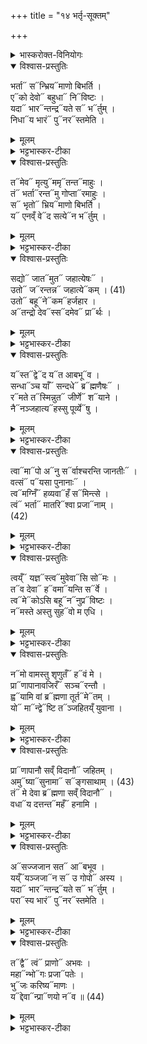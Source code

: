 +++
title = "१४ भर्तृ-सूक्तम्"

+++

<details><summary>भास्करोक्त-विनियोगः</summary>

1उत्तरानुवाकौ सूक्तविशेषौ आरण्यकत्वाविशेषाद् इहाम्नातौ ।  
 
तत्रेदं प्रथमं भर्तृसूक्तं 'मृत्यवे वेहतम्' इत्यत्र पशूनां नारिष्टानन्तरमुपहोमा एते ।  
 
प्राणः मृत्युरूपेण स्तूयते - अन्त्या अनुष्टुप् ।  

</details>

<details open><summary>विश्वास-प्रस्तुतिः</summary>

भर्ता᳓ स᳓न्भ्रिय᳓माणो बिभर्ति ।  
ए᳓को देवो᳓ बहुधा᳓ नि᳓विष्टः ।  
यदा᳓ भार᳓न्तन्द्र᳓यते स᳓ भ᳓र्तुम् ।  
निधा᳓य भारं᳓ पु᳓नर᳓स्तमेति ।  
</details>

<details><summary>मूलम्</summary>

भ॒र्ता सन्भ्रि॒यमा॑णो बिभर्ति ।  
एको॑ दे॒वो ब॑हु॒धा निवि॑ष्टः ।  
य॒दा भा॒रन्त॒न्द्रय॑ते॒ स भर्तु॑म् ।  
नि॒धाय॑ भा॒रं पुन॒रस्त॑मेति ।  
</details>

<details><summary>भट्टभास्कर-टीका</summary>

भर्ता प्राणः, शरीरस्य धारकत्वात् पोषकत्वाद्वा भर्ता सन् भ्रियमाणश्चान्नादिना ईश्वरेण च एवम्भूतो यो बिभर्ति शरीराणि देवो देवनशील एकोऽपि सन् बहुधा शरीरेषु निविष्टः केषुचिन्महान् केषुचिदल्पः, तत्रापि बहुप्रकारकार्यजनकः । किं सर्वदा शरीराणि बिभर्ति ? नेत्याह - स एष देवो यदा भारं भरणीयं शरीरं भर्तुं तन्द्रयते तन्द्रीम् आलस्यं प्रतिपद्यते जीवनादृष्टावसाने, तदानीम् इदं भारं निधाय उत्सृज्य अस्तमेत्य् अदर्शनं गच्छति पुनः पूर्ववच्छरीरारम्भात्प्रागेव तदाऽसौ मृत इत्युच्यते ॥
</details>

<details open><summary>विश्वास-प्रस्तुतिः</summary>

त᳓मेव᳓ मृत्यु᳓ममृ᳓तन्त᳓माहुः ।  
तं᳓ भर्ता᳓रन्त᳓मु गोप्ता᳓रमाहुः ।  
स᳓ भृतो᳓ भ्रिय᳓माणो बिभर्ति ।  
य᳓ एनव्ँ वे᳓द सत्ये᳓न भ᳓र्तुम् ।  
</details>

<details><summary>मूलम्</summary>

तमे॒व मृ॒त्युम॒मृत॒न्तमा॑हुः ।  
तं भ॒र्तार॒न्तमु॑ गो॒प्तार॑माहुः ।  
स भृ॒तो भ्रि॒यमा॑णो बिभर्ति ।  
य ए॑नव्ँ॒ वेद॑ स॒त्येन॒ भर्तु॑म् ।  
</details>

<details><summary>भट्टभास्कर-टीका</summary>

2यस्मादेवं तस्मात् तमेवेति मृत्युं मरणहेतुम् अमृतम् अमृतत्वहेतुं च तमेव आहुर् विपश्चितः । यद्ययं मुञ्चति म्रियतेऽसौ, यदि न मुञ्चति जीवत्यसौ । किञ्च - तमेव भारं पोषयितारं गोप्तारं रक्षिप्तारं च आहुः । अपि च स देवः पूर्वमेव देहारम्भे भृतः भ्रियमाणश्च अन्नादिभिरिदानीं बिभर्ति तं पुरुषम् । किमित्याह - य एनं प्राणं सत्येन सति साधुना श्रुतिस्मृत्युदितेन मार्गेण भर्तुं वेद तं भृतो भ्रियमाणश्च बिभर्ति न जहाति । अन्यं तु भृतोऽपि भ्रियमाणोऽपि न विभर्त्य् असन्निव तस्मिन् भवति । यद्वा - अन्यं भृतो भ्रियमाणो न बिभर्ति यद्यपि भृतस् तथाऽपीदानीं भ्रियमाणो भूत्वा भर्ता न भवति ॥
</details>

<details open><summary>विश्वास-प्रस्तुतिः</summary>

सद्यो᳓ जात᳓मुत᳓ जहात्येषः᳓ ।  
उतो᳓ ज᳓रन्तन्न᳓ जहात्ये᳓कम् । (41)  
उतो᳓ बहू᳓ने᳓कम᳓हर्जहार ।  
अ᳓तन्द्रो देव᳓स्स᳓दमेव᳓ प्रा᳓र्थः ।  
</details>

<details><summary>मूलम्</summary>

स॒द्यो जा॒तमु॒त ज॑हात्ये॒षः ।  
उ॒तो जर॑न्त॒न्न ज॑हा॒त्येक॑म् । (41)  
उ॒तो ब॒हूनेक॒मह॑र्जहार ।  
अत॑न्द्रो दे॒वस्सद॑मे॒व प्रार्थः॑ ।  
</details>

<details><summary>भट्टभास्कर-टीका</summary>

3एतदेव स्पष्टयति - सद्य इति ॥ स एष देवः सद्यः समानेऽह्न्य् उताप्यर्थे जातं जातमात्रमपि जहाति जन्मदिन एवं त्यजत्य् एकमिति सामर्थ्याल्लभ्यते । उतो अपिच एकम् अन्यं पुरुषं जरन्तं जीर्णमपि न जहाति । 'जीर्यतेरत्रन्' इति भूते अत्रन्प्रत्ययः । अथ एकमह एकस्मिन्नहनि बहूनपि जहार हरति । एतदुक्तं भवति - बहुष्वप्यहस्स्व् एकमपि न हरत्य् एकस्मिन्नहनि बहूनपि हरतीति या वचनव्यक्तिः सा सामर्थ्याद् लभ्या । एवमयं देवः सदमेव सदैव । मकारान्तो निपातः । अतन्द्रो ऽनालस्यः प्रार्थः प्रकृष्टप्रयोजनः, प्रार्थनीय इत्येके ॥
</details>

<details open><summary>विश्वास-प्रस्तुतिः</summary>

य᳓स्त᳓द्वे᳓द य᳓त आबभू᳓व ।  
सन्धा᳓ञ्च याँ᳓ सन्दधे᳓ ब्र᳓ह्मणैषः᳓ ।  
र᳓मते त᳓स्मिन्नुत᳓ जीर्णे᳓ श᳓याने ।  
नै᳓नञ्जहात्य᳓हस्सु पूर्व्ये᳓षु ।  
</details>

<details><summary>मूलम्</summary>

यस्तद्वेद॒ यत॑ आब॒भूव॑ ।  
स॒न्धाञ्च॒ याँ स॑न्द॒धे ब्रह्म॑णै॒षः ।  
रम॑ते॒ तस्मि॑न्नु॒त जी॒र्णे शया॑ने ।  
नैन॑ञ्जहा॒त्यह॑स्सु पू॒र्व्येषु॑ ।  
</details>

<details><summary>भट्टभास्कर-टीका</summary>

4यस्तदियादि ॥ अथ यः पुरुषस् तद्वेद तत्कारणं जानाति । किमित्वाह - यतः कारणाद् अयं प्राण आबभूव आविर्बभूव तद्यो वेद, सन्धां च यो वेदेत्येव सन्धा सन्धानं समयः सम्बन्धो वा । 'आतश्चोपसर्गे' इत्यञ् । तामपि यो वेद । कीदृशीमित्याह - यां सन्धां ब्रह्मणा आत्मना सह एषः प्राणः सन्दधे 'इत्थं वस्तव्यम् इयन्तं कालं स्थातव्यं' इति तामस्य सन्धां कालं च यो वेद । तस्मिन् पुरुषे जीर्णे शयानेऽप्य् अयं देवो रमते नैवैनं जहात्य् अहस्सु पूर्व्येषु पूर्वैः कर्मभिः कृतानि पूर्व्याणि 'पूर्वैः कृतमिनियौ' इति यः । तेषु नैनं जहाति महाप्राण एव सर्वेषु भवति पुरुषः । यद्वा - पूर्वैः शास्त्रकृद्भिः कृतानि विहितानि शतवर्षसम्बन्धीनि । पूर्व्याणि । यद्वा - पूर्वसदृशानि पूर्व्याणि । इवार्थे यः । बाल्ये यान्यहानि गतानि तत्तुल्येष्वेवाहस्सु सर्वेष्व् एनं न जहाति तत्तुल्यान्येव करोतीति यावत् ॥
</details>

<details open><summary>विश्वास-प्रस्तुतिः</summary>

त्वा᳓मा᳓पो अ᳓नु स᳓र्वाश्चरन्ति जानतीः᳓ ।  
वत्सं᳓ प᳓यसा पुनानाः᳓ ।  
त्व᳓मग्निँ᳓ हव्यवा᳓हँ स᳓मिन्त्से ।  
त्वं᳓ भर्ता᳓ मातरि᳓श्वा प्रजा᳓नाम् ।  
(42)  
</details>

<details><summary>मूलम्</summary>

त्वामापो॒ अनु॒ सर्वा॑श्चरन्ति जान॒तीः ।  
व॒त्सं पय॑सा पुना॒नाः ।  
त्वम॒ग्निँ ह॑व्य॒वाहँ॒ समि॑न्त्से ।  
त्वं भ॒र्ता मा॑त॒रिश्वा॑ प्र॒जाना॑म् ।  
(42)  
</details>

<details><summary>भट्टभास्कर-टीका</summary>

5त्वामाप इति ॥ चरन्तीति प्रथमपादान्तः । वाक्यविच्छेदोऽन्यथा प्रमादकृतः । आपः कर्माणि सर्वाणि कर्माणि त्वामेवानुसञ्चरन्त्य् अनुधावन्ति त्वमेव हि सर्वाणि कर्माणि कारयसि यथा वत्सं मातरोऽनुसञ्चरन्ति जानतीर् जानन्त्यः वत्समेव ध्यायन्त्यः । 'वा छन्दसि' इति पूर्वसवर्णदीर्घः । पयसा पुनाना वत्सं शोधयन्त्यः जीवयन्त्यः शुद्ध्या तत्फलं जीवनं लक्ष्यते । यद्वा - पयसा सर्वं जगत् पुनाना यागादिनिर्वृत्त्या । यद्वा - अन्तर्भावितण्यर्थश्चरतिः । सर्वाण्यपि कर्माणि त्वाम् अनतिक्रमेण चरन्ति वर्धयन्ति वत्समिव गावः पयस्विन्य इति श्रौतस्मार्तैर्हि कर्मभिः प्राणा वर्धन्ते । यद्वा - स्यन्दनकर्मा पुनातिः । पुनानाः सोमधारयेति । यथा स्यन्दमाना पयोधारा यतो वत्सं जानन्त्य इति । त्वमेव हव्यवाहं हविषां वोढारम् । 'वहश्च' इति ण्विः । अग्निं समिन्त्से सन्दीपयसि । इन्धेर्लटि 'रुधादिभ्यः श्नम्' 'श्नसोरल्लोपः' 'खरि च' इति चर्वम् । त्वं भर्ता प्रजानां धारयिता पोषयिता वा । कथमित्याह - मातरिश्वा आकाशे गन्तेति व्याख्यातम् ॥
</details>

<details open><summary>विश्वास-प्रस्तुतिः</summary>

त्वय्ँ᳓ यज्ञ᳓स्त्व᳓मुवेवा᳓सि सो᳓मः ।  
त᳓व देवा᳓ ह᳓वमा᳓यन्ति स᳓र्वे ।  
त्व᳓मे᳓कोऽसि बहू᳓न᳓नुप्र᳓विष्टः ।  
न᳓मस्ते अस्तु सुह᳓वो म एधि ।  
</details>

<details><summary>मूलम्</summary>

त्वय्ँ य॒ज्ञस्त्वमु॑वे॒वासि॒ सोमः॑ ।  
तव॑ दे॒वा हव॒माय॑न्ति॒ सर्वे॑ ।  
त्वमेको॑ऽसि ब॒हूननु॒प्रवि॑ष्टः ।  
नम॑स्ते अस्तु सु॒हवो॑ म एधि ।  
</details>

<details><summary>भट्टभास्कर-टीका</summary>

6त्वं यज्ञ इत्यादि ॥ त्वमेव यज्ञस् त्वदधीनत्वात् सर्वप्रवृत्तीनां, सोमश्च त्वमेवासि, त्वदधीनत्वात्सर्वजीवानां, न हि वायुना विना किञ्चिज्जीवतीति तव हवम् आह्वानम् आयन्ति गच्छन्ति सर्वे देवाः सर्वाणीन्द्रियाणि त्वयि हूयमाने आगच्छन्ति त्वया वा हूयमाना आगच्छन्ति । त्वमेकोऽसि बहून् देहान् अनुप्रविष्टः पृथक्त्वेन अनुप्रविष्टो ऽनुक्रमेण व्याप्य स्थितः । यद्वा - एक एव सन् बहूनिन्द्रियपदार्थाननुप्रविश्य स्थितस् तस्मै महानुभावाय तुभ्यं नमोऽस्तु त्वं च मम सुहव एधि शोभमानाह्वानो भव । विधेयो भवेति यावत् । ह्वयतेः 'भावे अनुपसर्गस्य' इत्य् अप्सम्प्रसारणे, आद्युदात्तं द्व्यचश्छन्दसि' इत्युत्तरपदानुदात्तत्वम् ॥
</details>

<details open><summary>विश्वास-प्रस्तुतिः</summary>

न᳓मो वामस्तु शृणुतँ᳓ ह᳓वं मे ।  
प्रा᳓णापानावजिरँ᳓ सञ्च᳓रन्तौ ।  
ह्व᳓यामि वां ब्र᳓ह्मणा तूर्त᳓मे᳓तम् ।  
यो᳓ मा᳓न्द्वे᳓ष्टि त᳓ञ्जहितय्ँ युवाना ।  
</details>

<details><summary>मूलम्</summary>

नमो॑ वामस्तु शृणु॒तँ हवं॑ मे ।  
प्राणा॑पानावजि॒रँ स॒ञ्चर॑न्तौ ।  
ह्वया॑मि वां॒ ब्रह्म॑णा तू॒र्तमेत॑म् ।  
यो मान्द्वेष्टि॒ तञ्ज॑हितय्ँ युवाना ।  
</details>

<details><summary>भट्टभास्कर-टीका</summary>

7नमो वामिति ॥ इदानीं प्राणापानवृत्तिद्वयेन प्राणः स्तूयते - हे प्राणापानौ! वां युवाभ्यां नमोऽस्तु मम हवम् आह्वानं शृणुतम् आह्वानप्रयोजनं कुरुतम् । तिङः परत्वान्न निहन्यते । अजिरम् अजनशीलं युष्मत्सम्बन्धेन सत्वरं सञ्चरन्तौ समेत्य चरन्तौ । यद्वा - शरीरं सञ्चारयन्तौ युवां मम हवं शृणुतम् इति । किमर्थमाह्वानमिति चेद् आह - ब्रह्मणा मन्त्रेण युवाम् आह्वयामि । परिबृडौ वां युवाम् आह्वयामि । 'सुपां सुलुक्! इत्याकारः । तूर्तं त्वरितम् । 'नसत्तनिषत्ता' इत्यत्र निपात्यते । एतं शीघ्रमागच्छतम् एतस्मै प्रयोजनाय युवाम् आह्वयामि । इदमपि किमर्थमित्याह - यो मां द्वेष्टि तं जहितं त्यजतं तत्सकाशं मा गमयतं हे युवाना! युवानौ ! नित्यतरुणौ! मिश्रितौ - वा । 'सुपां सुलुक्' इत्याकारः॥
</details>

<details open><summary>विश्वास-प्रस्तुतिः</summary>

प्रा᳓णापानौ सव्ँ विदानौ᳓ जहितम् ।  
अमु᳓ष्या᳓सुनामा᳓ स᳓ङ्गसाथाम् । (43)  
तं᳓ मे देवा ब्र᳓ह्मणा सव्ँ विदानौ᳓ ।  
वधा᳓य दत्तन्त᳓महँ᳓ हनामि ।  
</details>

<details><summary>मूलम्</summary>

प्राणा॑पानौ सव्ँ विदा॒नौ ज॑हितम् ।  
अ॒मुष्यासु॑ना॒मा सङ्ग॑साथाम् । (43)  
तं मे॑ देवा॒ ब्रह्म॑णा सव्ँ विदा॒नौ ।  
व॒धाय॑ दत्त॒न्तम॒हँ ह॑नामि ।  
</details>

<details><summary>भट्टभास्कर-टीका</summary>

8प्राणापानाविति ॥ हे प्राणापानौ! संविदानौ ऐकमत्यं गतौ सन्तौ मम शत्रुं जहितं त्यजतम् । अमुष्य शत्रोर् दत्तस्य गुप्तस्य वा असुना जीवेन मा सङ्गसाथां सङ्गतौ मा भूतम् । उभयत्र 'समोगमृच्छि' इत्यात्मनेपदं 'वा गमः' इति सिचः कित्त्वम् । किञ्च - हे देवा! देवौ! ब्रह्मणा परेण आत्मना संविदानौ ऐकमत्यं गतौ तं मे मम शत्रुं वधाय वधार्थं दत्तं मया हन्यमानम् अनुज्ञातुम् अर्हथ । तदाह - तमहं हनामि युवाभ्याम् अनुज्ञातः । व्यत्ययेन शप् ॥
</details>

<details open><summary>विश्वास-प्रस्तुतिः</summary>

अ᳓सज्जजान सत᳓ आ᳓बभूव ।  
यय्ँ᳓यञ्जजा᳓न स᳓ उ गोपो᳓ अस्य ।  
यदा᳓ भार᳓न्तन्द्र᳓यते स᳓ भ᳓र्तुम् ।  
परा᳓स्य भारं᳓ पु᳓नर᳓स्तमेति ।  
</details>

<details><summary>मूलम्</summary>

अस॑ज्जजान स॒त आब॑भूव ।  
यय्ँय॑ञ्ज॒जान॒ स उ॑ गो॒पो अ॑स्य ।  
य॒दा भा॒रन्त॒न्द्रय॑ते॒ स भर्तु॑म् ।  
प॒रास्य॑ भा॒रं पुन॒रस्त॑मेति ।  
</details>

<details><summary>भट्टभास्कर-टीका</summary>

9असदिति ॥ अस्पृष्टभावविकारं परमेश्वरलक्षणं वस्त्व् असज्जजान परमाकाशरूपेण प्रादुरभूत् सतस् तस्मात् सद्रूपात् सर्वपरिस्पन्दाधाराद्वाताख्यात् प्राणोऽयम् आबभूव सर्वविकारव्याप्य् उदपद्यत । अथ अयं सर्वभूतात्मा यंयं पदार्थं जजान जनयत्य् अस्य सर्वस्य स एव प्राणः गोपः गोपायिता रक्षिता । पचाद्यच् 'आयादय आर्धधातुके वा' इत्यायप्रत्ययाभावः । अथ स प्राणो विश्वं बिभ्रद् यदा इमं भारं भर्तुं तन्द्रयते आलस्यं प्रतिपद्यते तदानीं भारम् इमं परास्य उत्सृज्य पुनरस्तमेति परमाकाशात्मना तिष्ठति ॥
</details>

<details open><summary>विश्वास-प्रस्तुतिः</summary>

त᳓द्वै᳓ त्वं᳓ प्राणो᳓ अभवः ।  
महा᳓न्भो᳓गः प्रजा᳓पतेः ।  
भु᳓जः करिष्य᳓माणः ।  
य᳓द्देवा᳓न्प्रा᳓णयो न᳓व ॥ (44)  
</details>

<details><summary>मूलम्</summary>

तद्वै त्वं प्रा॒णो अ॑भवः ।  
म॒हान्भोगः॑ प्र॒जाप॑तेः ।  
भुजः॑ करि॒ष्यमा॑णः ।  
यद्दे॒वान्प्राण॑यो॒ नव॑ ॥ (44)  
</details>

<details><summary>भट्टभास्कर-टीका</summary>

10तद्वा इति ॥ 'प्रत्यक्षकृतोऽयं मन्त्रः प्राणत्वं च अस्य देवस्य प्रतिपादयति तत् तस्मात् कारणात् त्वं प्राणो अभवः प्राणव्यपदेशोऽभवः । प्रजापतेर् महान् भोगः भोगहेतुस्त्वं यस्मात् तस्मात् त्वं प्राणो अभवश् चक्षुरादयो हि भोगहेतवः प्राणास् तस्मात् त्वं प्राण इति । क आह भोगहेतुः प्राण इति ? तत्राह - भुजः भोगान् करिष्यमाणः । हेतौ शानच् । भोगहेतुर्जीवानां यस्मात् त्वं देवान् चक्षुरादीनि नव इन्द्रियाणि प्राणयः प्रकर्षेण उज्जीवितवानसि । प्रकृष्टमननं जीवनम् एतेष्विति प्राणाः। इत्थं त्वमेव भोगार्थं करोषि तस्माद् भोगहेतवः प्राणाः । त्वं च महान् भोगहेतुः प्रजापतेः । तस्मात् त्वं प्राणो अभव इति । अनितेर्ण्यन्ताद् लङि 'आडजादीनाम्' इत्याट् । 'यद्वृत्तान्नित्यम्' इति निघाते प्रतिषिद्धे आट उदात्तत्वे 'तिङि चोदात्तवति' इति गतेरनुदात्तत्वं, 'उदात्तवता तिङा' इति समासः, एकादेशेन उदात्तत्वे णिच् स्वर्यते 'अनितेः' इति णत्वम् ॥
इत्यारण्यके तृतीये चतुर्दशोऽनुवाकः ॥  
</details>
